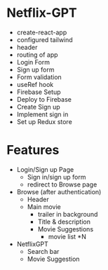 # Netflix-GPT
- create-react-app
- configured tailwind
- header
- routing of app
- Login Form
- Sign up form
- Form validation
- useRef hook
- Firebase Setup
- Deploy to Firebase
- Create Sign up
- Implement sign in
- Set up Redux store

# Features
- Login/Sign up Page
    - Sign in/sign up form
    - redirect to Browse page
- Browse (after authentication)
    - Header
    - Main movie
        - trailer in background
        - Title & description
        - Movie Suggestions
            - movie list *N
- NetflixGPT
    - Search bar
    - Movie Suggestion

